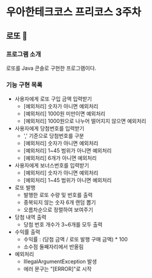 # 우아한테크코스 프리코스 3주차

## 로또 🎱

### 프로그램 소개

로또를 Java 콘솔로 구현한 프로그램이다.

### 기능 구현 목록

- 사용자에게 로또 구입 금액 입력받기
  - [예외처리] 숫자가 아니면 예외처리
  - [예외처리] 1000원 미만이면 예외처리
  - [예외처리] 1000원으로 나누어 떨어지지 않으면 예외처리
- 사용자에게 당첨번호를 입력받기
  - ',' 기준으로 당첨번호를 구분
  - [예외처리] 숫자가 아니면 예외처리
  - [예외처리] 1~45 범위가 아니면 예외처리
  - [예외처리] 6개가 아니면 예외처리
- 사용자에게 보너스번호를 입력받기
  - [예외처리] 숫자가 아니면 예외처리
  - [예외처리] 1~45 범위가 아니면 예외처리
- 로또 발행
  - 발행한 로또 수량 및 번호를 출력
  - 중복되지 않는 숫자 6개 랜덤 뽑기
  - 오름차순으로 정렬하여 보여주기
- 당첨 내역 출력
  - 당첨 번호 개수가 3~6개를 모두 출력
- 수익률 출력
  - 수익률 : (당첨 금액 / 로또 발행 구매 금액) * 100
  - 소수점 둘째자리에서 반올림
- 예외처리
  - IllegalArgumentException 발생
  - 에러 문구는 "[ERROR]"로 시작
  
